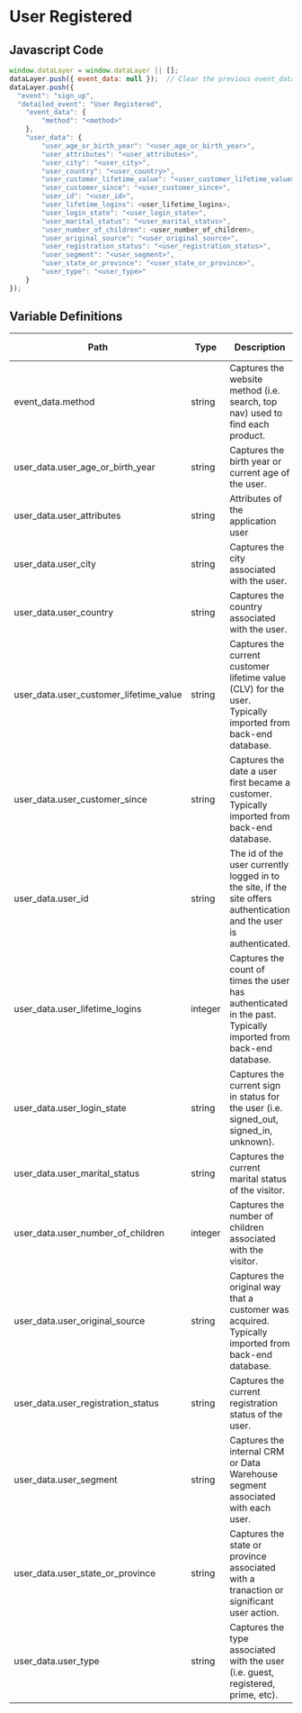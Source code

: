 # User Registered

### 

## Javascript Code
```js
window.dataLayer = window.dataLayer || [];
dataLayer.push({ event_data: null });  // Clear the previous event_data object.
dataLayer.push({
  "event": "sign_up",
  "detailed_event": "User Registered",
    "event_data": {
        "method": "<method>"
    },
    "user_data": {
        "user_age_or_birth_year": "<user_age_or_birth_year>",
        "user_attributes": "<user_attributes>",
        "user_city": "<user_city>",
        "user_country": "<user_country>",
        "user_customer_lifetime_value": "<user_customer_lifetime_value>",
        "user_customer_since": "<user_customer_since>",
        "user_id": "<user_id>",
        "user_lifetime_logins": <user_lifetime_logins>,
        "user_login_state": "<user_login_state>",
        "user_marital_status": "<user_marital_status>",
        "user_number_of_children": <user_number_of_children>,
        "user_original_source": "<user_original_source>",
        "user_registration_status": "<user_registration_status>",
        "user_segment": "<user_segment>",
        "user_state_or_province": "<user_state_or_province>",
        "user_type": "<user_type>"
    }
});
```

## Variable Definitions

|Path|Type|Description|Example|Pattern|Min Length|Max Length|Minimum|Maximum|Multiple Of|
| --- | --- | --- | --- | --- | --- | --- | --- | --- | --- |
|event_data.method|string|Captures the website method \(i.e. search, top nav\) used to find each product.|email, facebook, twitter|||||||
|user_data.user_age_or_birth_year|string|Captures the birth year or current age of the user.||||||||
|user_data.user_attributes|string|Attributes of the application user|homeStore\~234\|loyaltyTier\~gold\|memberSince\~2002|||||||
|user_data.user_city|string|Captures the city associated with the user.||||||||
|user_data.user_country|string|Captures the country associated with the user.|USA, Canada|||||||
|user_data.user_customer_lifetime_value|string|Captures the current customer lifetime value \(CLV\) for the user. Typically imported from back-end database.||||||||
|user_data.user_customer_since|string|Captures the date a user first became a customer. Typically imported from back-end database.||||||||
|user_data.user_id|string|The id of the user currently logged in to the site, if the site offers authentication and the user is authenticated.|123456, abc123|||||||
|user_data.user_lifetime_logins|integer|Captures the count of times the user has authenticated in the past. Typically imported from back-end database.||||||||
|user_data.user_login_state|string|Captures the current sign in status for the user \(i.e. signed\_out, signed\_in, unknown\).|logged in, logged out, guest|||||||
|user_data.user_marital_status|string|Captures the current marital status of the visitor.||||||||
|user_data.user_number_of_children|integer|Captures the number of children associated with the visitor.||||||||
|user_data.user_original_source|string|Captures the original way that a customer was acquired. Typically imported from back-end database.||||||||
|user_data.user_registration_status|string|Captures the current registration status of the user.|registered|||||||
|user_data.user_segment|string|Captures the internal CRM or Data Warehouse segment associated with each user.||||||||
|user_data.user_state_or_province|string|Captures the state or province associated with a tranaction or significant user action.||||||||
|user_data.user_type|string|Captures the type associated with the user \(i.e. guest, registered, prime, etc\).|employee, guest, agent, customer|||||||




